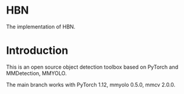 # HBN
The implementation of HBN.
# Introduction
This is an open source object detection toolbox based on PyTorch and MMDetection, MMYOLO.

The main branch works with PyTorch 1.12, mmyolo 0.5.0, mmcv 2.0.0.                    
